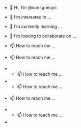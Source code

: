- 👋 Hi, I’m @sunsgneayo
- 👀 I’m interested in ...
- 🌱 I’m currently learning ...
- 💞️ I’m looking to collaborate on ...
- 📫 How to reach me ...
- 📫 How to reach me ...
- - 📫 How to reach me ...
- - 📫 How to reach me ...

- 📫 How to reach me ...
- - 📫 How to reach me ...
- 
<!---
sunsgneayo/sunsgneayo is a ✨ special ✨ repository because its `README.md` (this file) appears on your GitHub profile.
You can click the Preview link to take a look at your changes.
--->
